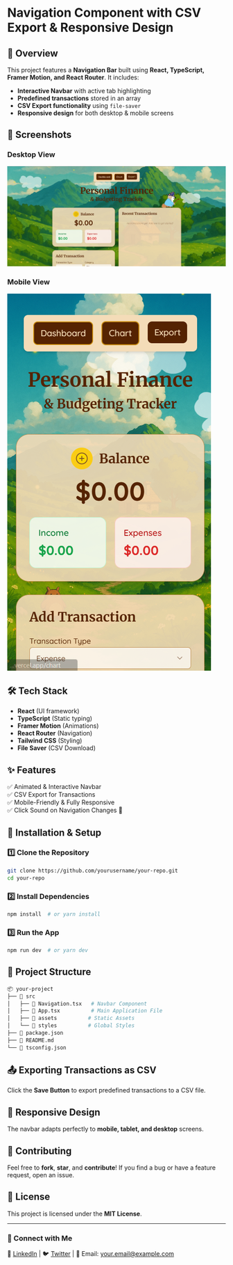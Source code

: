 # Navigation Component with CSV Export & Responsive Design

## 🚀 Overview
This project features a **Navigation Bar** built using **React, TypeScript, Framer Motion, and React Router**. It includes:
- **Interactive Navbar** with active tab highlighting
- **Predefined transactions** stored in an array
- **CSV Export functionality** using `file-saver`
- **Responsive design** for both desktop & mobile screens

## 📸 Screenshots
### Desktop View
![Desktop Navbar](Screenshot%202025-03-30%20205704.png)
### Mobile View
![Mobile Navbar](Screenshot%202025-03-30%20205741.png)

## 🛠 Tech Stack
- **React** (UI framework)
- **TypeScript** (Static typing)
- **Framer Motion** (Animations)
- **React Router** (Navigation)
- **Tailwind CSS** (Styling)
- **File Saver** (CSV Download)

## ✨ Features
✅ Animated & Interactive Navbar<br>
✅ CSV Export for Transactions<br>
✅ Mobile-Friendly & Fully Responsive<br>
✅ Click Sound on Navigation Changes 🎵<br>

## 🔧 Installation & Setup
### 1️⃣ Clone the Repository
```sh
git clone https://github.com/yourusername/your-repo.git
cd your-repo
```
### 2️⃣ Install Dependencies
```sh
npm install  # or yarn install
```
### 3️⃣ Run the App
```sh
npm run dev  # or yarn dev
```

## 📂 Project Structure
```bash
📦 your-project
├── 📁 src
│   ├── 📄 Navigation.tsx   # Navbar Component
│   ├── 📄 App.tsx          # Main Application File
│   ├── 📁 assets          # Static Assets
│   └── 📁 styles          # Global Styles
├── 📄 package.json
├── 📄 README.md
└── 📄 tsconfig.json
```

## 📤 Exporting Transactions as CSV
Click the **Save Button** to export predefined transactions to a CSV file.

## 📱 Responsive Design
The navbar adapts perfectly to **mobile, tablet, and desktop** screens.

## 🤝 Contributing
Feel free to **fork**, **star**, and **contribute**! If you find a bug or have a feature request, open an issue.

## 📝 License
This project is licensed under the **MIT License**.

---
### 🔗 Connect with Me
💼 [LinkedIn](https://linkedin.com/in/yourprofile) | 🐦 [Twitter](https://twitter.com/yourhandle) | 📧 Email: your.email@example.com

